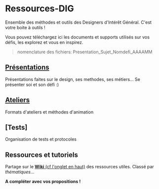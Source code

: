 # Ressources-DIG
Ensemble des méthodes et outils des Designers d'Intérêt Général. C'est votre boite à outils !

Vous pouvez téléchargez ici les documents et supports utilisés sur vos défis, les explorez et vous en inspirez.

> nomenclature des fichiers: Presentation_Sujet_Nomdefi_AAAAMM



## [Présentations](https://github.com/entrepreneur-interet-general/Ressources-DIG/tree/master/Presentations)
Présentations faites sur le design, ses methodes, ses métiers... 
Se présenter soi et son défi :)

## [Ateliers](https://github.com/entrepreneur-interet-general/Ressources-DIG/tree/master/ateliers)
Formats d'ateliers et méthodes d'animation

## [Tests]
Organisation de tests et protocoles

## Ressources et tutoriels
Partage sur le [**Wiki** (cf l'onglet en haut)](https://github.com/entrepreneur-interet-general/Ressources-DIG/wiki) des ressources utiles. Classé par _thématiques_...


**A compléter avec vos propositions !**